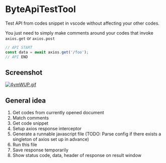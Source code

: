 # ByteApiTestTool

Test API from codes snippet in vscode without affecting your other codes.

You just need to simply make comments around your codes that invoke `axios.get` or `axios.post`

```javascript
// API START
const data = await axios.get('/foo');
// API END
```

## Screenshot

[![4ymWUP.gif](https://z3.ax1x.com/2021/09/26/4ymWUP.gif)](https://imgtu.com/i/4ymWUP)

## General idea

1. Get codes from currently opened document
2. Match comments
3. Get code snippet
4. Setup axios response interceptor
5. Generate a runnable javascript file (TODO: Parse config if there exists a singleton of axios set up in advance)
6. Run this file
7. Save response temporarily
8. Show status code, data, header of response on result window
